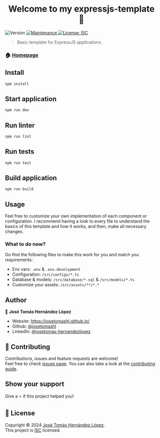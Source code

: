 <h1 align="center">Welcome to my expressjs-template 👋</h1>
<p>
  <img alt="Version" src="https://img.shields.io/badge/version-1.0.0-blue.svg?cacheSeconds=2592000" />
  <!-- <a href="https://github.com/josetomashl/expressjs-template#readme" target="_blank">
    <img alt="Documentation" src="https://img.shields.io/badge/documentation-yes-brightgreen.svg" />
  </a> -->
  <a href="https://github.com/josetomashl/expressjs-template/graphs/commit-activity" target="_blank">
    <img alt="Maintenance" src="https://img.shields.io/badge/Maintained%3F-yes-green.svg" />
  </a>
  <a href="https://github.com/josetomashl/expressjs-template/blob/master/LICENSE" target="_blank">
    <img alt="License: ISC" src="https://img.shields.io/github/license/josetomashl/expressjs-template" />
  </a>
</p>

> Basic template for ExpressJS applications.

### 🏠 [Homepage](https://github.com/josetomashl/expressjs-template#readme)

## Install

```sh
npm install
```

## Start application

```sh
npm run dev
```

## Run linter

```sh
npm run lint
```

## Run tests

```sh
npm run test
```

## Build application

```sh
npm run build
```

## Usage

Feel free to customize your own implementation of each component or configuration. I recommend having a look to every file to understand the basics of this template and how it works, and then, make all necessary changes.

### What to do now?

Go find the following files to make this work for you and match you requirements:

- Env vars: `.env` & `.env.development`
- Configuration: `/src/configs/*.ts`
- Database & models: `/src/database/*.sql` & `/src/models/*.ts`
- Customize your assets: `/src/assets/**/*.*`

## Author

👤 **José Tomás Hernández López**

- Website: https://josetomashl.github.io/
- Github: [@josetomashl](https://github.com/josetomashl)
- LinkedIn: [@josetomas-hernandezlopez](https://linkedin.com/in/https://www.linkedin.com/in/josetomas-hernandezlopez/)

## 🤝 Contributing

Contributions, issues and feature requests are welcome!<br />Feel free to check [issues page](https://github.com/josetomashl/expressjs-template/issues). You can also take a look at the [contributing guide](https://github.com/josetomashl/expressjs-template/blob/master/CONTRIBUTING.md).

## Show your support

Give a ⭐️ if this project helped you!

## 📝 License

Copyright © 2024 [José Tomás Hernández López](https://github.com/josetomashl).<br /> This project is [ISC](https://github.com/josetomashl/expressjs-template/blob/master/LICENSE) licensed.

